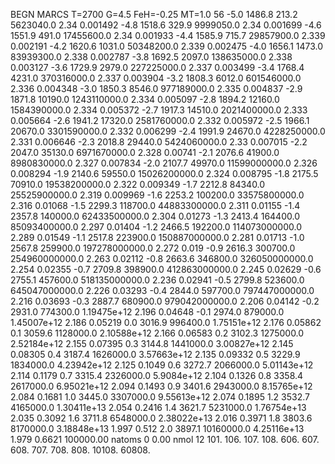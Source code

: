 BEGN
MARCS T=2700 G=4.5 FeH=-0.25 MT=1.0
                  56
-5.0 1486.8 213.2 5623040.0 2.34 0.001492 
-4.8 1518.6 329.9 9999050.0 2.34 0.001699 
-4.6 1551.9 491.0 17455600.0 2.34 0.001933 
-4.4 1585.9 715.7 29857900.0 2.339 0.002191 
-4.2 1620.6 1031.0 50348200.0 2.339 0.002475 
-4.0 1656.1 1473.0 83939300.0 2.338 0.002787 
-3.8 1692.5 2097.0 138635000.0 2.338 0.003127 
-3.6 1729.9 2979.0 227225000.0 2.337 0.003499 
-3.4 1768.4 4231.0 370316000.0 2.337 0.003904 
-3.2 1808.3 6012.0 601546000.0 2.336 0.004348 
-3.0 1850.3 8546.0 977189000.0 2.335 0.004837 
-2.9 1871.8 10190.0 1243110000.0 2.334 0.005097 
-2.8 1894.2 12160.0 1584390000.0 2.334 0.005372 
-2.7 1917.3 14510.0 2021400000.0 2.333 0.005664 
-2.6 1941.2 17320.0 2581760000.0 2.332 0.005972 
-2.5 1966.1 20670.0 3301590000.0 2.332 0.006299 
-2.4 1991.9 24670.0 4228250000.0 2.331 0.006646 
-2.3 2018.8 29440.0 5424060000.0 2.33 0.007015 
-2.2 2047.0 35130.0 6971670000.0 2.328 0.00741 
-2.1 2076.6 41900.0 8980830000.0 2.327 0.007834 
-2.0 2107.7 49970.0 11599000000.0 2.326 0.008294 
-1.9 2140.6 59550.0 15026200000.0 2.324 0.008795 
-1.8 2175.5 70910.0 19538200000.0 2.322 0.009349 
-1.7 2212.8 84340.0 25525900000.0 2.319 0.009969 
-1.6 2253.2 100200.0 33575800000.0 2.316 0.01068 
-1.5 2299.3 118700.0 44883300000.0 2.311 0.01155 
-1.4 2357.8 140000.0 62433500000.0 2.304 0.01273 
-1.3 2413.4 164400.0 85093400000.0 2.297 0.01404 
-1.2 2466.5 192200.0 114073000000.0 2.289 0.01549 
-1.1 2517.8 223900.0 150887000000.0 2.281 0.01713 
-1.0 2567.8 259900.0 197278000000.0 2.272 0.019 
-0.9 2616.3 300700.0 254960000000.0 2.263 0.02112 
-0.8 2663.6 346800.0 326050000000.0 2.254 0.02355 
-0.7 2709.8 398900.0 412863000000.0 2.245 0.02629 
-0.6 2755.1 457600.0 518135000000.0 2.236 0.02941 
-0.5 2799.8 523600.0 645047000000.0 2.226 0.03293 
-0.4 2844.0 597700.0 797447000000.0 2.216 0.03693 
-0.3 2887.7 680900.0 979042000000.0 2.206 0.04142 
-0.2 2931.0 774300.0 1.19475e+12 2.196 0.04648 
-0.1 2974.0 879000.0 1.45007e+12 2.186 0.05219 
0.0 3016.9 996400.0 1.75151e+12 2.176 0.05862 
0.1 3059.6 1128000.0 2.10588e+12 2.166 0.06583 
0.2 3102.3 1275000.0 2.52184e+12 2.155 0.07395 
0.3 3144.8 1441000.0 3.00827e+12 2.145 0.08305 
0.4 3187.4 1626000.0 3.57663e+12 2.135 0.09332 
0.5 3229.9 1834000.0 4.23942e+12 2.125 0.1049 
0.6 3272.7 2066000.0 5.01143e+12 2.114 0.1179 
0.7 3315.4 2326000.0 5.9084e+12 2.104 0.1326 
0.8 3358.4 2617000.0 6.95021e+12 2.094 0.1493 
0.9 3401.6 2943000.0 8.15765e+12 2.084 0.1681 
1.0 3445.0 3307000.0 9.55613e+12 2.074 0.1895 
1.2 3532.7 4165000.0 1.30411e+13 2.054 0.2416 
1.4 3621.7 5231000.0 1.76754e+13 2.035 0.3092 
1.6 3711.8 6548000.0 2.38022e+13 2.016 0.3971 
1.8 3803.6 8170000.0 3.18848e+13 1.997 0.512 
2.0 3897.1 10160000.0 4.25116e+13 1.979 0.6621 
100000.00
natoms              0      0.00
nmol          12
          101.         106.       107.      108.         606.        607.        608.
          707.         708.       808.    10108.       60808.
